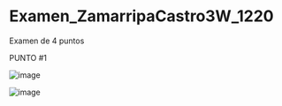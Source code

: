 # Examen_ZamarripaCastro3W_1220
Examen de 4 puntos

PUNTO #1

![image](https://github.com/user-attachments/assets/d7bba725-206e-4e01-8221-282894e190d0)

![image](https://github.com/user-attachments/assets/73443e97-0199-420b-a6d3-a334d97e3444)

